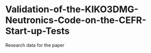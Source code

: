 # Validation-of-the-KIKO3DMG-Neutronics-Code-on-the-CEFR-Start-up-Tests
Research data for the paper
